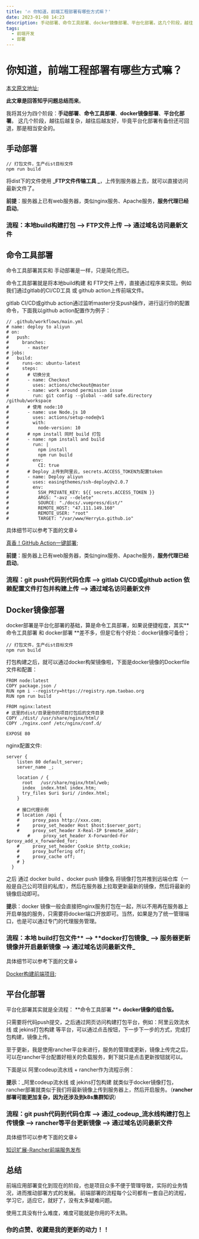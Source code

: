 ```yaml
---
title: '🔥 你知道，前端工程部署有哪些方式嘛？'
date: 2023-01-08 14:23
description: 手动部署、命令工具部署、docker镜像部署、平台化部署。这几个阶段，越往后越复杂，越往后越友好，毕竟平台化部署有备份还可回退，那是相当安全的。
tags: 
  - 前端开发 
  - 部署 
---
```


# 你知道，前端工程部署有哪些方式嘛？

[本文原文地址](https://github.com/AttemptWeb/Record/issues/37);

**此文章是回答知乎问题总结而来**。

我将其分为四个阶段：**手动部署**、**命令工具部署**、**docker镜像部署**、**平台化部署**。
这几个阶段，越往后越复杂，越往后越友好，毕竟平台化部署有备份还可回退，那是相当安全的。

## 手动部署

```
// 打包文件，生产dist目标文件 
npm run build
```

将dist下的文件使用 **_FTP文件传输工具 _**，上传到服务器上去，就可以直接访问最新文件了。

**前提**：服务器上已有web服务器，类似nginx服务、Apache服务，**服务代理已经启动**。

### 流程：本地build构建打包 ——> FTP文件上传 ——> 通过域名访问最新文件

## 命令工具部署

命令工具部署其实和 手动部署是一样，只是简化而已。

命令工具部署就是将本地build构建 和 FTP文件上传，直接通过程序来实现。例如我们通过gitlab的CI/CD工具 或 github action上传前端文件。

gitlab CI/CD或github action通过监听master分支push操作，进行运行你的配置命令，下面我以github action配置作为例子：

```
// .github/workflows/main.yml
# name: deploy to aliyun
# on:
#   push:
#     branches:
#       - master
# jobs:
#   build:
#     runs-on: ubuntu-latest
#     steps:
#       # 切换分支
#       - name: Checkout
#         uses: actions/checkout@master
#       - name: work around permission issue
#         run: git config --global --add safe.directory /github/workspace
#       # 使用 node:10
#       - name: use Node.js 10
#         uses: actions/setup-node@v1
#         with:
#           node-version: 10
#       # npm install 同时 build 打包
#       - name: npm install and build
#         run: |
#           npm install
#           npm run build
#         env:
#           CI: true
#       # Deploy 上传到阿里云, secrets.ACCESS_TOKEN为配置token
#       - name: Deploy aliyun
#         uses: easingthemes/ssh-deploy@v2.0.7
#         env:
#           SSH_PRIVATE_KEY: ${{ secrets.ACCESS_TOKEN }}
#           ARGS: "-avz --delete"
#           SOURCE: "./docs/.vuepress/dist/"
#           REMOTE_HOST: "47.111.149.160"
#           REMOTE_USER: "root"
#           TARGET: "/var/www/HerryLo.github.io"
```

具体细节可以参考下面的文章↓

[真香！GitHub Action一键部署](https://zhuanlan.zhihu.com/p/97782842);

**前提**：服务器上已有web服务器，类似nginx服务、Apache服务，**服务代理已经启动**。

### 流程：git push代码到代码仓库 ——> gitlab CI/CD或github action 依赖配置文件打包并构建上传 ——> 通过域名访问最新文件


## Docker镜像部署

docker部署是平台化部署的基础，算是命令工具部署，如果说便捷程度，其实**命令工具部署 和 docker部署 **差不多，但是它有个好处：docker镜像可备份；

```
// 打包文件，生产dist目标文件 
npm run build
```

打包构建之后，就可以通过docker构架镜像啦，下面是docker镜像的Dockerfile文件和配置：

```
FROM node:latest
COPY package.json /
RUN npm i --registry=https://registry.npm.taobao.org
RUN npm run build

FROM nginx:latest
# 这里的dist/目录是你的项目打包后的文件目录
COPY ./dist/ /usr/share/nginx/html/
COPY ./nginx.conf /etc/nginx/conf.d/

EXPOSE 80
```
nginx配置文件:
```
server {
    listen 80 default_server;
    server_name _;

    location / {
      root   /usr/share/nginx/html/web;
      index  index.html index.htm;
      try_files $uri $uri/ /index.html;
    }

    # 接口代理示例
    # location /api {
    #     proxy_pass http://xxx.com;
    #     proxy_set_header Host $host:$server_port;
    #     proxy_set_header X-Real-IP $remote_addr;
        #     proxy_set_header X-Forwarded-For $proxy_add_x_forwarded_for;
    #     proxy_set_header Cookie $http_cookie;
    #     proxy_buffering off;
    #     proxy_cache off;
    # }
  }
```

之后 通过 docker build 、docker push 镜像名 将镜像打包并推到远端仓库（一般是自己公司项目的私库），然后在服务器上拉取更新最新的镜像，然后将最新的镜像启动即可。

**提示**：docker 镜像一般会直接把nginx服务打包在一起，所以不用再在服务器上开启单独的服务，只需要将docker端口开放即可。当然，如果是为了统一管理端口，也是可以通过专门的代理服务管理。

### **流程：本地 build**打包文件** ——> **docker打包镜像_ ——> 服务器更新镜像并开启最新镜像 ——> 通过域名访问最新文件_

具体细节可以参考下面的文章↓

[Docker构建前端项目](https://zhuanlan.zhihu.com/p/597004812);

## 平台化部署

平台化部署其实就是全流程： **命令工具部署 **+ **docker镜像的组合版。**

只需要将代码push提交，之后通过网页访问构建打包平台，例如：阿里云效流水线 或 jekins打包构建 等平台，可以通过点击按钮，下一步下一步的方式，完成打包构建，镜像上传。

至于更新，我是使用rancher平台来进行，服务的管理或更新，镜像上传完之后，可以在rancher平台配置好相关的负载服务，剩下就只是点击更新按钮就可以。

下面是以 阿里codeup流水线 + rancher作为流程示例：

**提示**：_阿里codeup流水线 或 jekins打包构建 就类似于docker镜像打包，rancher部署就类似于我们将最新镜像上传到服务器上，然后开启服务。（**rancher部署可能更加复杂，因为还涉及到k8s集群知识**）

### 流程：git push代码到代码仓库 ——> 通过_codeup_流水线构建打包上传镜像 ——> rancher等平台更新镜像 ——> 通过域名访问最新文件

具体细节可以参考下面的文章↓

[知识扩展-Rancher前端服务发布](https://zhuanlan.zhihu.com/p/516678628)


## 总结

前端应用部署变化到现在的阶段，也是项目众多不便于管理导致，实际的业务情况，进而推动部署方式的发展。
前端部署的流程每个公司都有一套自己的流程，学习它，适应它，就好了，没有太多疑难问题。

使用工具没有什么难度，难度可能就是你用的不太熟。

### 你的点赞、收藏是我的更新的动力！！

